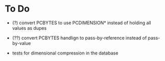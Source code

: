 To Do
=====

- (?) convert PCBYTES to use PCDIMENSION* instead of holding all values as dupes
- (??) convert PCBYTES handlign to pass-by-reference instead of pass-by-value

- tests for dimensional compression in the database



